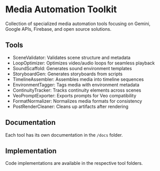 # Media Automation Toolkit

Collection of specialized media automation tools focusing on Gemini, Google APIs, Firebase, and open source solutions.

## Tools

- SceneValidator: Validates scene structure and metadata
- LoopOptimizer: Optimizes video/audio loops for seamless playback
- SoundScaffold: Generates sound environment templates
- StoryboardGen: Generates storyboards from scripts
- TimelineAssembler: Assembles media into timeline sequences
- EnvironmentTagger: Tags media with environment metadata
- ContinuityTracker: Tracks continuity elements across scenes
- VeoPromptExporter: Exports prompts for Veo compatibility
- FormatNormalizer: Normalizes media formats for consistency
- PostRenderCleaner: Cleans up artifacts after rendering

## Documentation

Each tool has its own documentation in the `/docs` folder.

## Implementation

Code implementations are available in the respective tool folders.
